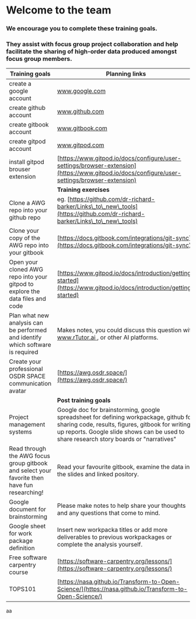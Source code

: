 # Welcome to the team

### We encourage you to complete these training goals.

### They assist with focus group project collaboration and help facilitate the sharing of high-order data produced amongst focus group members.&#x20;



| Training goals                                                                                | Planning links                                                                                                                                                                                                                      |
| --------------------------------------------------------------------------------------------- | ----------------------------------------------------------------------------------------------------------------------------------------------------------------------------------------------------------------------------------- |
| create a google account                                                                       | www.google.com                                                                                                                                                                                                                      |
| create github account                                                                         | www.github.com                                                                                                                                                                                                                      |
| create gitbook account                                                                        | www.gitbook.com                                                                                                                                                                                                                     |
| create gitpod account                                                                         | www.gitpod.com                                                                                                                                                                                                                      |
| install gitpod brouser extension                                                              | [https://www.gitpod.io/docs/configure/user-settings/browser-extension](https://www.gitpod.io/docs/configure/user-settings/browser-extension)                                                                                        |
|                                                                                               | **Training exercises**                                                                                                                                                                                                              |
| Clone a AWG repo into your github repo                                                        | eg. [https://github.com/dr-richard-barker/Links\_to\_new\_tools](https://github.com/dr-richard-barker/Links\_to\_new\_tools)                                                                                                        |
| Clone your copy of the AWG repo into your gitbook                                             | [https://docs.gitbook.com/integrations/git-sync](https://docs.gitbook.com/integrations/git-sync)                                                                                                                                    |
| Open your cloned AWG repo into your gitpod to explore the data files and code                 | [https://www.gitpod.io/docs/introduction/getting-started](https://www.gitpod.io/docs/introduction/getting-started)                                                                                                                  |
| Plan what new analysis can be performed and identify which software is required               | Makes notes, you could discuss this question with [www.rTutor.ai ](https://www.rtutor.ai/), or other AI platforms.                                                                                                                  |
| Create your professional OSDR SPACE communication avatar                                      | [https://awg.osdr.space/](https://awg.osdr.space/)                                                                                                                                                                                  |
|                                                                                               | **Post training goals**                                                                                                                                                                                                             |
| Project management systems                                                                    | Google doc for brainstorming, google spreadsheet for defining workpackage, github for sharing code, results, figures, gitbook for writing up reports. Google slide shows can be used to share research story boards or "narratives" |
| Read through the AWG focus group gitbook and select your favorite then have fun researching!  | Read your favourite gitbook, examine the data in the slides and linked pository.                                                                                                                                                    |
| Google document for brainstorming                                                             | Please make notes to help share your thoughts and any questions that come to mind.                                                                                                                                                  |
| Google sheet for work package definition                                                      | Insert new workpacka titles or add more deliverables to previous workpackages or complete the analysis yourself.                                                                                                                    |
| Free software carpentry course                                                                | [https://software-carpentry.org/lessons/](https://software-carpentry.org/lessons/)                                                                                                                                                  |
| TOPS101                                                                                       | [https://nasa.github.io/Transform-to-Open-Science/](https://nasa.github.io/Transform-to-Open-Science/)                                                                                                                              |

aa
